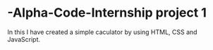 # -Alpha-Code-Internship project 1
In this I have created a simple caculator by using HTML, CSS and JavaScript.
